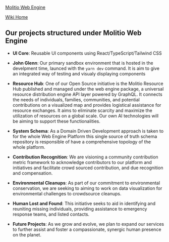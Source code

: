 [Molitio Web Engine](../../../README.md)

[Wiki Home](../Home.md)

## Our projects structured under Molitio Web Engine

- **UI Core**: Reusable UI components using React/TypeScript/Tailwind CSS

- **John Glenn**: Our primary sandbox environment that is hosted in the develpment time, launced with the ``` yarn dev ``` command. It is aim to give an integrated way of testing and visualy displaying components 

- **Resource Hub**: One of our Open Source initiative is the Molitio Resource Hub published and managed under the web engine package, a universal resource distribution engine API layer powered by GraphQL. It connects the needs of individuals, families, communities, and potential contributions on a visualized map and provides logistical assistance for resource exchanges. It aims to eliminate scarcity and maximize the utilization of resources on a global scale. Our own AI technologies will be aiming to support these functionalities.

- **System Schema**: As a Domain Driven Development approach is taken to for the whole Web Engine Platform this single source of truth schema repository is responsible of have a comprehensive topology of the whole platform. 

- **Contribution Recognition**: We are visioning a community contribution metric framework to acknowledge contributors to our platform and initiatives and facilitate crowd sourced contribution, and due recognition and compensation.

- **Environmental Cleanups**: As part of our commitment to environmental conservation, we are seeking to aiming to work on data visualization for environmental challenges to crowdsource cleanups.

- **Human Lost and Found**: This initiative seeks to aid in identifying and reuniting missing individuals, providing assistance to emergency response teams, and listed contacts.

- **Future Projects**: As we grow and evolve, we plan to expand our services to further assist and foster a compassionate, synergic human presence on the planet.